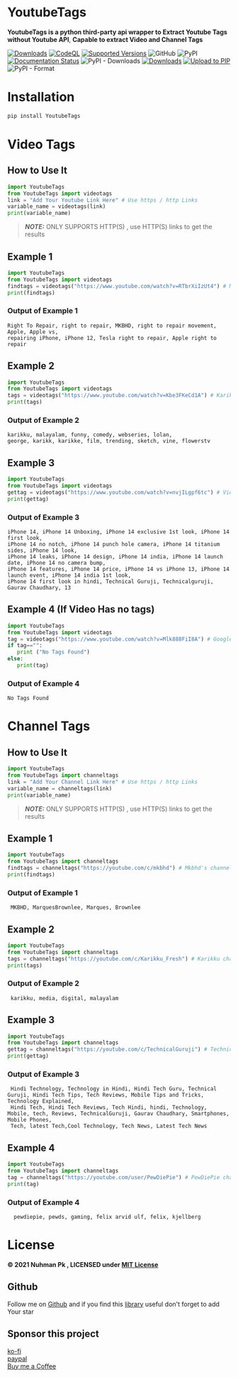 # YoutubeTags
**YoutubeTags is a python third-party api wrapper to Extract Youtube Tags without Youtube API**, **Capable to extract Video and Channel Tags**

[![Downloads](https://static.pepy.tech/personalized-badge/youtubetags?period=total&units=abbreviation&left_color=grey&right_color=yellow&left_text=Total-Downloads)](https://pepy.tech/project/youtubetags)
[![CodeQL](https://github.com/bughunter0/YoutubeTags/actions/workflows/codeql-analysis.yml/badge.svg)](https://github.com/bughunter0/YoutubeTags/actions/workflows/codeql-analysis.yml)
[![Supported Versions](https://img.shields.io/pypi/pyversions/Youtubetags.svg)](https://pypi.org/project/YoutubeTags)
![GitHub](https://img.shields.io/github/license/bughunter0/YoutubeTags)
![PyPI](https://img.shields.io/pypi/v/youtubetags)
[![Documentation Status](https://readthedocs.org/projects/youtubetags/badge/?version=latest)](https://youtubetags.readthedocs.io/en/latest/?badge=latest)
![PyPI - Downloads](https://img.shields.io/pypi/dm/YoutubeTags)
[![Downloads](https://static.pepy.tech/personalized-badge/youtubetags?period=week&units=international_system&left_color=grey&right_color=brightgreen&left_text=Downloads/Week)](https://pepy.tech/project/youtubetags)
[![Upload to PIP](https://github.com/bughunter0/YoutubeTags/actions/workflows/Pypi-uploads.yml/badge.svg?branch=main&event=workflow_dispatch)](https://github.com/bughunter0/YoutubeTags/actions/workflows/Pypi-uploads.yml)
![PyPI - Format](https://img.shields.io/pypi/format/YoutubeTags)


# Installation

```python
pip install YoutubeTags

```
# Video Tags

## How to Use It

```python
import YoutubeTags
from YoutubeTags import videotags
link = "Add Your Youtube Link Here" # Use https / http Links
variable_name = videotags(link)
print(variable_name)
```

> **_NOTE:_** ONLY SUPPORTS HTTP(S) , use HTTP(S) links to get the results 

## Example 1
```python
import YoutubeTags
from YoutubeTags import videotags
findtags = videotags("https://www.youtube.com/watch?v=RTbrXiIzUt4") # Mkbhd's Video
print(findtags)
```
### Output of Example 1

```
Right To Repair, right to repair, MKBHD, right to repair movement, Apple, Apple vs, 
repairing iPhone, iPhone 12, Tesla right to repair, Apple right to repair

```

## Example 2
```python
import YoutubeTags
from YoutubeTags import videotags
tags = videotags("https://www.youtube.com/watch?v=Kbe3FKeCd1A") # Karikku star Episode
print(tags)
```
### Output of Example 2

```
karikku, malayalam, funny, comedy, webseries, lolan,
george, karikk, karikke, film, trending, sketch, vine, flowerstv

```
## Example 3
```python
import YoutubeTags
from YoutubeTags import videotags
gettag = videotags("https://www.youtube.com/watch?v=nvjILgpf6tc") # Video From Technical Guruji
print(gettag)
```
### Output of Example 3
```
iPhone 14, iPhone 14 Unboxing, iPhone 14 exclusive 1st look, iPhone 14 first look,
iPhone 14 no notch, iPhone 14 punch hole camera, iPhone 14 titanium sides, iPhone 14 look, 
iPhone 14 leaks, iPhone 14 design, iPhone 14 india, iPhone 14 launch date, iPhone 14 no camera bump,
iPhone 14 features, iPhone 14 price, iPhone 14 vs iPhone 13, iPhone 14 launch event, iPhone 14 india 1st look, 
iPhone 14 first look in hindi, Technical Guruji, Technicalguruji, Gaurav Chaudhary, 13
```
## Example 4 (If Video Has no tags)
```python
import YoutubeTags
from YoutubeTags import videotags
tag = videotags("https://www.youtube.com/watch?v=Mlk888FiI8A") # Google Keynote video 2021 
if tag=="":
   print ("No Tags Found")
else:
   print(tag)
```
### Output of Example 4
```
No Tags Found
```
# Channel Tags

## How to Use It

```python
import YoutubeTags
from YoutubeTags import channeltags
link = "Add Your Channel Link Here" # Use https / http Links
variable_name = channeltags(link)
print(variable_name)
```

> **_NOTE:_** ONLY SUPPORTS HTTP(S) , use HTTP(S) links to get the results 

## Example 1
```python
import YoutubeTags
from YoutubeTags import channeltags
findtags = channeltags("https://youtube.com/c/mkbhd") # Mkbhd's channel Link
print(findtags)
```
### Output of Example 1

```
 MKBHD, MarquesBrownlee, Marques, Brownlee 
```

## Example 2
```python
import YoutubeTags
from YoutubeTags import channeltags
tags = channeltags("https://youtube.com/c/Karikku_Fresh") # Karikku channel Link
print(tags)
```
### Output of Example 2

```
 karikku, media, digital, malayalam 
```
## Example 3
```python
import YoutubeTags
from YoutubeTags import channeltags
gettag = channeltags("https://youtube.com/c/TechnicalGuruji") # Technical Guruji channel Link
print(gettag)
```
### Output of Example 3
```
 Hindi Technology, Technology in Hindi, Hindi Tech Guru, Technical Guruji, Hindi Tech Tips, Tech Reviews, Mobile Tips and Tricks, Technology Explained,
 Hindi Tech, Hindi Tech Reviews, Tech Hindi, hindi, Technology, Mobile, tech, Reviews, TechnicalGuruji, Gaurav Chaudhary, Smartphones, Mobile Phones,
 Tech, latest Tech,Cool Technology, Tech News, Latest Tech News 
```
## Example 4
```python
import YoutubeTags
from YoutubeTags import channeltags
tag = channeltags("https://youtube.com/user/PewDiePie") # PewDiePie channel Link
print(tag)
```
### Output of Example 4
```
  pewdiepie, pewds, gaming, felix arvid ulf, felix, kjellberg 
```

# License

<b>© 2021 Nuhman Pk , LICENSED under [MIT License](https://github.com/bughunter0/YoutubeTags/blob/main/LICENSE)</b>

## Github

Follow me on [Github](https://www.github.com/bughunter0) and if you find this [library](https://github.com/bughunter0/YoutubeTags) useful don't forget to add Your star

## Sponsor this project
[ko-fi](https://ko-fi.com/nuhmanpk)<br>
[paypal](https://www.paypal.me/nuhmanpk)<br>
[Buy me a Coffee](https://www.buymeacoffee.com/nuhmanpk)

